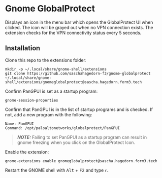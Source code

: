 # Gnome GlobalProtect

Displays an icon in the menu bar which opens the GlobalProtect UI when clicked. The icon will be grayed out when no VPN connection exists. The extension checks for the VPN connectivity status every 5 seconds.

## Installation

Clone this repo to the extensions folder:

```
mkdir -p ~/.local/share/gnome-shell/extensions
git clone https://github.com/saschahagedorn-f3/gnome-globalprotect ~/.local/share/gnome-shell/extensions/gnomeglobalprotect@sascha.hagedorn.form3.tech
```

Confirm PanGPUI is set as a startup program:

```
gnome-session-properties
```

Confirm that PanGPUI is in the list of startup programs and is checked. If not, add a new program with the following:

```
Name: PanGPUI
Command: /opt/paloaltonetworks/globalprotect/PanGPUI
```

> **_NOTE:_** Failing to set PanGPUI as a startup program can result in gnome freezing when you click on the GlobalProtect Icon.


Enable the extension:

```
gnome-extensions enable gnomeglobalprotect@sascha.hagedorn.form3.tech
```

Restart the GNOME shell with <kbd>Alt</kbd> + <kbd>F2</kbd> and type `r`.
